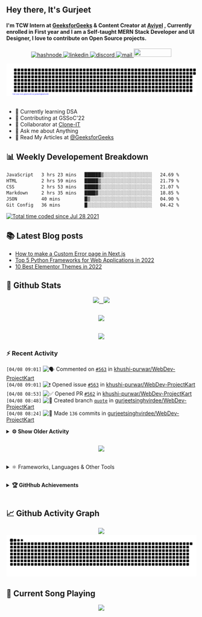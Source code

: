 ## Hey there, It's Gurjeet
#### I'm TCW Intern at [GeeksforGeeks](https://www.geeksforgeeks.org/) & Content Creator at [Aviyel](https://aviyel.com/discussions) , Currently enrolled in First year and I am a Self-taught MERN Stack Developer and UI Designer, I love to contribute on Open Source projects. 

<p align="center">
    <a href="https://gurjeet.hashnode.dev/" target="_blank">
    <img src="https://img.shields.io/badge/@gurjeetsingh-5C87FE?style=for-the-badge&logo=hashnode&logoColor=white" width="130" height="22" alt="hashnode">
    <a href="https://www.linkedin.com/in/gurjeet-singh-virdee-25a476199/" target="_blank">
    <img src="https://img.shields.io/badge/Gurjeet%20Singh%20Virdee-1976D2?style=for-the-badge&logo=linkedin&logoColor=white" width="150" height="22" alt="linkedin">
    <a href="https://discordapp.com/users/916597112882495510" target="_blank">
    <img src="https://img.shields.io/badge/@Guri-5865F2?style=for-the-badge&logo=discord&logoColor=white" width="80" height="22" alt="discord">
    <a href="https://leetcode.com/gurjeetsinghvirdee/" target="_blank">
    <img src="https://img.shields.io/badge/@gurjeetsinghvirdee-FFA116?style=for-the-badge&logo=leetcode&logoColor=white" width="150" height="22" alt="mail">
    <a href = "mailto: gurjeetsinghvirdee@gmail.com" target="_blank"><img src="https://img.shields.io/badge/Say, Hello-D74E43?style=for-the-badge&logo=gmail&logoColor=white" width="100" height="22"></a>
 </p>
 
<p align="center">
    <img src="https://github.com/gurjeetsinghvirdee/gurjeetsinghvirdee/blob/main/gitartwork.svg" />
</p>    
   
 
##         
        
<ul align="left">
  <li> 🏫 Currently learning DSA </li>
  <li> 💜 Contributing at GSSoC'22 </li>
  <li> 🤝 Collaborator at <a href="https://github.com/Rayman-Sodhi/Clone-IT"> Clone-IT </a></li>
  <li> 💬 Ask me about Anything </li>
  <li> 📕 Read My Articles at 
   <a href="https://auth.geeksforgeeks.org/user/gurjeetsinghvirdee/articles" target="_blank">@GeeksforGeeks</a>
 </li>
</ul>  
        
##        
  
## 📊 Weekly Developement Breakdown
  
<!--START_SECTION:waka-->

```text
JavaScript   3 hrs 23 mins   ██████▒░░░░░░░░░░░░░░░░░░   24.69 %
HTML         2 hrs 59 mins   █████▒░░░░░░░░░░░░░░░░░░░   21.79 %
CSS          2 hrs 53 mins   █████▒░░░░░░░░░░░░░░░░░░░   21.07 %
Markdown     2 hrs 35 mins   ████▓░░░░░░░░░░░░░░░░░░░░   18.85 %
JSON         40 mins         █▒░░░░░░░░░░░░░░░░░░░░░░░   04.90 %
Git Config   36 mins         █░░░░░░░░░░░░░░░░░░░░░░░░   04.42 %
```

<!--END_SECTION:waka--> 

<a href="https://wakatime.com/@ff7098eb-56b3-4619-bbbb-86aad0fce365"><img src="https://wakatime.com/badge/user/ff7098eb-56b3-4619-bbbb-86aad0fce365.svg?style=for-the-badge" alt="Total time coded since Jul 28 2021" /></a>
  
    
## 📚 Latest Blog posts
<!-- BLOG-POST-LIST:START -->
- [How to make a Custom Error page in Next.js](https://gurjeet.hashnode.dev/how-to-make-a-custom-error-page-in-nextjs)
- [Top 5 Python Frameworks for Web Applications in 2022](https://gurjeet.hashnode.dev/top-5-python-frameworks-for-web-applications-in-2022)
- [10 Best Elementor Themes in 2022](https://gurjeet.hashnode.dev/10-best-elementor-themes-in-2022)
<!-- BLOG-POST-LIST:END -->  
  
##
        
## 💫 Github Stats
        
<div align="center">
 <a href="https://github-readme-streak-stats.herokuapp.com/?user=gurjeetsinghvirdee&theme=synthwave" target="_blank">
   <img width="45%" src="https://github-readme-streak-stats.herokuapp.com/?user=gurjeetsinghvirdee&theme=synthwave" /> &nbsp;
 </a>
    
 <a href="https://github-readme-stats.vercel.app/api?username=gurjeetsinghvirdee&show_icons=true&theme=synthwave&include_all_commits=true" target="_blank">
  <img width="45%" src="https://github-readme-stats.vercel.app/api?username=gurjeetsinghvirdee&show_icons=true&theme=synthwave&include_all_commits=true" />
 </a>
</div>      
  
##
        
<div align="center">
   <a href="https://github-readme-stats.vercel.app/api/top-langs/?username=gurjeetsinghvirdee&layout=compact&hide=html&theme=synthwave" target="_blank">
       <img width="43%" src="https://github-readme-stats.vercel.app/api/top-langs/?username=gurjeetsinghvirdee&layout=compact&&theme=synthwave" />  
   </a> 
</div>   

##        
  
<p align="center">
  <img src="https://github-profile-summary-cards.vercel.app/api/cards/profile-details?username=gurjeetsinghvirdee&theme=dracula&hide_border=true" />
</p>
        
### ⚡ Recent Activity     
        
<!--START_SECTION:activity-->  
`[04/08 09:01]` <img alt="🗣" src="https://github.com/cheesits456/github-activity-readme/raw/master/icons/comment.png" align="top" height="18"> Commented on [`#563`](https://github.com//khushi-purwar/WebDev-ProjectKart/issues/563 'Add Starbucks Clone') in [khushi-purwar/WebDev-ProjectKart](https://github.com/khushi-purwar/WebDev-ProjectKart)  
`[04/08 09:01]` <img alt="❗️" src="https://github.com/cheesits456/github-activity-readme/raw/master/icons/issue.png" align="top" height="18"> Opened issue [`#563`](https://github.com//khushi-purwar/WebDev-ProjectKart/issues/563 'Add Starbucks Clone') in [khushi-purwar/WebDev-ProjectKart](https://github.com/khushi-purwar/WebDev-ProjectKart)  
`[04/08 08:53]` <img alt="✅" src="https://github.com/cheesits456/github-activity-readme/raw/master/icons/pr-open.png" align="top" height="18"> Opened PR [`#562`](https://github.com//khushi-purwar/WebDev-ProjectKart/pull/562 'Added Quote Generator') in [khushi-purwar/WebDev-ProjectKart](https://github.com/khushi-purwar/WebDev-ProjectKart)  
`[04/08 08:48]` <img alt="📂" src="https://github.com/cheesits456/github-activity-readme/raw/master/icons/create-branch.png" align="top" height="18"> Created branch [`quote`](https://github.com/gurjeetsinghvirdee/WebDev-ProjectKart/tree/quote) in [gurjeetsinghvirdee/WebDev-ProjectKart](https://github.com/gurjeetsinghvirdee/WebDev-ProjectKart)  
`[04/08 08:24]` <img alt="📝" src="https://github.com/cheesits456/github-activity-readme/raw/master/icons/commit.png" align="top" height="18"> Made `136` commits in [gurjeetsinghvirdee/WebDev-ProjectKart](https://github.com/gurjeetsinghvirdee/WebDev-ProjectKart)  

<details><summary><b> ⚙️ Show Older Activity</b></summary>

`[04/08 08:11]` <img alt="🗣" src="https://github.com/cheesits456/github-activity-readme/raw/master/icons/comment.png" align="top" height="18"> Commented on [`#516`](https://github.com//Ayush7614/Bundli-Frontend/issues/516 'Update index.html') in [Ayush7614/Bundli-Frontend](https://github.com/Ayush7614/Bundli-Frontend)  
`[04/08 04:18]` <img alt="❗️" src="https://github.com/cheesits456/github-activity-readme/raw/master/icons/issue.png" align="top" height="18"> Closed issue [`#281`](https://github.com//Rayman-Sodhi/Clone-IT/issues/281 'Amazon Prime Clone') in [Rayman-Sodhi/Clone-IT](https://github.com/Rayman-Sodhi/Clone-IT)  
`[04/08 04:18]` <img alt="❗️" src="https://github.com/cheesits456/github-activity-readme/raw/master/icons/issue.png" align="top" height="18"> Closed issue [`#249`](https://github.com//abhijeet007rocks8/Dev-Scripts/issues/249 'Add Amazon Clone') in [abhijeet007rocks8/Dev-Scripts](https://github.com/abhijeet007rocks8/Dev-Scripts)  
`[04/07 21:31]` <img alt="📝" src="https://github.com/cheesits456/github-activity-readme/raw/master/icons/commit.png" align="top" height="18"> Made `3` commits in [gurjeetsinghvirdee/Amazing-Css-Effects](https://github.com/gurjeetsinghvirdee/Amazing-Css-Effects)  
`[04/07 21:26]` <img alt="📝" src="https://github.com/cheesits456/github-activity-readme/raw/master/icons/commit.png" align="top" height="18"> Made `21` commits in [gurjeetsinghvirdee/Dev-Scripts](https://github.com/gurjeetsinghvirdee/Dev-Scripts)  
`[04/07 21:24]` <img alt="🎉" src="https://github.com/cheesits456/github-activity-readme/raw/master/icons/merge.png" align="top" height="18"> Merged PR [`#1`](https://github.com//gurjeetsinghvirdee/Dev-Scripts/pull/1 ',ew') in [gurjeetsinghvirdee/Dev-Scripts](https://github.com/gurjeetsinghvirdee/Dev-Scripts)  
`[04/07 21:23]` <img alt="📝" src="https://github.com/cheesits456/github-activity-readme/raw/master/icons/commit.png" align="top" height="18"> Made `22` commits in [gurjeetsinghvirdee/Dev-Scripts](https://github.com/gurjeetsinghvirdee/Dev-Scripts)  
`[04/07 21:21]` <img alt="✅" src="https://github.com/cheesits456/github-activity-readme/raw/master/icons/pr-open.png" align="top" height="18"> Opened PR [`#1`](https://github.com//gurjeetsinghvirdee/Dev-Scripts/pull/1 ',ew') in [gurjeetsinghvirdee/Dev-Scripts](https://github.com/gurjeetsinghvirdee/Dev-Scripts)  
`[04/07 21:19]` <img alt="✅" src="https://github.com/cheesits456/github-activity-readme/raw/master/icons/pr-open.png" align="top" height="18"> Opened PR [`#335`](https://github.com//abhijeet007rocks8/Dev-Scripts/pull/335 'Wikipedia UI Clone') in [abhijeet007rocks8/Dev-Scripts](https://github.com/abhijeet007rocks8/Dev-Scripts)  
`[04/07 21:16]` <img alt="📂" src="https://github.com/cheesits456/github-activity-readme/raw/master/icons/create-branch.png" align="top" height="18"> Created branch [`amazon`](https://github.com/gurjeetsinghvirdee/Dev-Scripts/tree/amazon) in [gurjeetsinghvirdee/Dev-Scripts](https://github.com/gurjeetsinghvirdee/Dev-Scripts)  
`[04/07 20:32]` <img alt="📝" src="https://github.com/cheesits456/github-activity-readme/raw/master/icons/commit.png" align="top" height="18"> Made `8` commits in [gurjeetsinghvirdee/Dev-Scripts](https://github.com/gurjeetsinghvirdee/Dev-Scripts)  
`[04/07 18:29]` <img alt="📝" src="https://github.com/cheesits456/github-activity-readme/raw/master/icons/commit.png" align="top" height="18"> Made `1` commit in [gurjeetsinghvirdee/gurjeetsinghvirdee](https://github.com/gurjeetsinghvirdee/gurjeetsinghvirdee)  
`[04/07 18:25]` <img alt="🗣" src="https://github.com/cheesits456/github-activity-readme/raw/master/icons/comment.png" align="top" height="18"> Commented on [`#295`](https://github.com//Rayman-Sodhi/Clone-IT/issues/295 'Create Wordle-Clone') in [Rayman-Sodhi/Clone-IT](https://github.com/Rayman-Sodhi/Clone-IT)  
`[04/07 17:25]` <img alt="🗣" src="https://github.com/cheesits456/github-activity-readme/raw/master/icons/comment.png" align="top" height="18"> Commented on [`#222`](https://github.com//Rayman-Sodhi/Clone-IT/issues/222 'Add Instagram Clone') in [Rayman-Sodhi/Clone-IT](https://github.com/Rayman-Sodhi/Clone-IT)  
`[04/07 17:22]` <img alt="🗣" src="https://github.com/cheesits456/github-activity-readme/raw/master/icons/comment.png" align="top" height="18"> Commented on [`#234`](https://github.com//arpit456jain/CodingEasy/issues/234 'A separate page for listing our templates and downloading them') in [arpit456jain/CodingEasy](https://github.com/arpit456jain/CodingEasy)  
`[04/07 16:19]` <img alt="📝" src="https://github.com/cheesits456/github-activity-readme/raw/master/icons/commit.png" align="top" height="18"> Made `12` commits in [gurjeetsinghvirdee/CodingEasy](https://github.com/gurjeetsinghvirdee/CodingEasy)  
`[04/07 16:18]` <img alt="🗣" src="https://github.com/cheesits456/github-activity-readme/raw/master/icons/comment.png" align="top" height="18"> Commented on [`#239`](https://github.com//Rayman-Sodhi/Clone-IT/issues/239 'Title: Add Wordle-Clone') in [Rayman-Sodhi/Clone-IT](https://github.com/Rayman-Sodhi/Clone-IT)  
`[04/07 15:20]` <img alt="🗣" src="https://github.com/cheesits456/github-activity-readme/raw/master/icons/comment.png" align="top" height="18"> Commented on [`#234`](https://github.com//arpit456jain/CodingEasy/issues/234 'A separate page for listing our templates and downloading them') in [arpit456jain/CodingEasy](https://github.com/arpit456jain/CodingEasy)  
`[04/07 09:41]` <img alt="📝" src="https://github.com/cheesits456/github-activity-readme/raw/master/icons/commit.png" align="top" height="18"> Made `4` commits in [Rayman-Sodhi/Clone-IT](https://github.com/Rayman-Sodhi/Clone-IT)  
`[04/07 09:41]` <img alt="❗️" src="https://github.com/cheesits456/github-activity-readme/raw/master/icons/issue.png" align="top" height="18"> Closed issue [`#291`](https://github.com//Rayman-Sodhi/Clone-IT/issues/291 'Title: Login page connectivity FACEBOOK CLONE') in [Rayman-Sodhi/Clone-IT](https://github.com/Rayman-Sodhi/Clone-IT)  
`[04/07 09:41]` <img alt="🎉" src="https://github.com/cheesits456/github-activity-readme/raw/master/icons/merge.png" align="top" height="18"> Merged PR [`#292`](https://github.com//Rayman-Sodhi/Clone-IT/pull/292 'Connectivity done with the LOGIN page for the FACEBOOK Clone') in [Rayman-Sodhi/Clone-IT](https://github.com/Rayman-Sodhi/Clone-IT)  
`[04/07 09:41]` <img alt="🔍" src="https://github.com/cheesits456/github-activity-readme/raw/master/icons/review.png" align="top" height="18"> Reviewed [`#292`](https://github.com//Rayman-Sodhi/Clone-IT/pull/292 'Connectivity done with the LOGIN page for the FACEBOOK Clone') in [Rayman-Sodhi/Clone-IT](https://github.com/Rayman-Sodhi/Clone-IT)  
`[04/07 09:40]` <img alt="📝" src="https://github.com/cheesits456/github-activity-readme/raw/master/icons/commit.png" align="top" height="18"> Made `3` commits in [Rayman-Sodhi/Clone-IT](https://github.com/Rayman-Sodhi/Clone-IT)  
`[04/07 09:40]` <img alt="🎉" src="https://github.com/cheesits456/github-activity-readme/raw/master/icons/merge.png" align="top" height="18"> Merged PR [`#293`](https://github.com//Rayman-Sodhi/Clone-IT/pull/293 'Style') in [Rayman-Sodhi/Clone-IT](https://github.com/Rayman-Sodhi/Clone-IT)  
`[04/07 09:01]` <img alt="📝" src="https://github.com/cheesits456/github-activity-readme/raw/master/icons/commit.png" align="top" height="18"> Made `22` commits in [Rayman-Sodhi/Clone-IT](https://github.com/Rayman-Sodhi/Clone-IT)  
`[04/07 09:01]` <img alt="❗️" src="https://github.com/cheesits456/github-activity-readme/raw/master/icons/issue.png" align="top" height="18"> Closed issue [`#188`](https://github.com//Rayman-Sodhi/Clone-IT/issues/188 'Title: Add a CodePen Clone ') in [Rayman-Sodhi/Clone-IT](https://github.com/Rayman-Sodhi/Clone-IT)  
`[04/07 09:01]` <img alt="🎉" src="https://github.com/cheesits456/github-activity-readme/raw/master/icons/merge.png" align="top" height="18"> Merged PR [`#272`](https://github.com//Rayman-Sodhi/Clone-IT/pull/272 'Add a Codepen Clone') in [Rayman-Sodhi/Clone-IT](https://github.com/Rayman-Sodhi/Clone-IT)  
`[04/07 09:01]` <img alt="🔍" src="https://github.com/cheesits456/github-activity-readme/raw/master/icons/review.png" align="top" height="18"> Reviewed [`#272`](https://github.com//Rayman-Sodhi/Clone-IT/pull/272 'Add a Codepen Clone') in [Rayman-Sodhi/Clone-IT](https://github.com/Rayman-Sodhi/Clone-IT)  
`[04/07 09:00]` <img alt="🗣" src="https://github.com/cheesits456/github-activity-readme/raw/master/icons/comment.png" align="top" height="18"> Commented on [`#272`](https://github.com//Rayman-Sodhi/Clone-IT/issues/272 'Add a Codepen Clone') in [Rayman-Sodhi/Clone-IT](https://github.com/Rayman-Sodhi/Clone-IT)  
`[04/07 08:07]` <img alt="❗️" src="https://github.com/cheesits456/github-activity-readme/raw/master/icons/issue.png" align="top" height="18"> Closed issue [`#517`](https://github.com//khushi-purwar/WebDev-ProjectKart/issues/517 'Add Unsplash Clone') in [khushi-purwar/WebDev-ProjectKart](https://github.com/khushi-purwar/WebDev-ProjectKart)  
`[04/07 07:13]` <img alt="🗣" src="https://github.com/cheesits456/github-activity-readme/raw/master/icons/comment.png" align="top" height="18"> Commented on [`#291`](https://github.com//Rayman-Sodhi/Clone-IT/issues/291 'Title: Login page connectivity FACEBOOK CLONE') in [Rayman-Sodhi/Clone-IT](https://github.com/Rayman-Sodhi/Clone-IT)  
`[04/07 07:12]` <img alt="📝" src="https://github.com/cheesits456/github-activity-readme/raw/master/icons/commit.png" align="top" height="18"> Made `3` commits in [Rayman-Sodhi/Clone-IT](https://github.com/Rayman-Sodhi/Clone-IT)  
`[04/07 07:12]` <img alt="❗️" src="https://github.com/cheesits456/github-activity-readme/raw/master/icons/issue.png" align="top" height="18"> Closed issue [`#285`](https://github.com//Rayman-Sodhi/Clone-IT/issues/285 'Title: FaceBook Clone LogIn Page') in [Rayman-Sodhi/Clone-IT](https://github.com/Rayman-Sodhi/Clone-IT)  
`[04/07 07:12]` <img alt="🎉" src="https://github.com/cheesits456/github-activity-readme/raw/master/icons/merge.png" align="top" height="18"> Merged PR [`#290`](https://github.com//Rayman-Sodhi/Clone-IT/pull/290 'Login page FACEBOOK CLONE') in [Rayman-Sodhi/Clone-IT](https://github.com/Rayman-Sodhi/Clone-IT)  
`[04/07 07:12]` <img alt="🔍" src="https://github.com/cheesits456/github-activity-readme/raw/master/icons/review.png" align="top" height="18"> Reviewed [`#290`](https://github.com//Rayman-Sodhi/Clone-IT/pull/290 'Login page FACEBOOK CLONE') in [Rayman-Sodhi/Clone-IT](https://github.com/Rayman-Sodhi/Clone-IT)  
`[04/07 07:12]` <img alt="🗣" src="https://github.com/cheesits456/github-activity-readme/raw/master/icons/comment.png" align="top" height="18"> Commented on [`#290`](https://github.com//Rayman-Sodhi/Clone-IT/issues/290 'Login page FACEBOOK CLONE') in [Rayman-Sodhi/Clone-IT](https://github.com/Rayman-Sodhi/Clone-IT)  
`[04/07 03:46]` <img alt="🗣" src="https://github.com/cheesits456/github-activity-readme/raw/master/icons/comment.png" align="top" height="18"> Commented on [`#153`](https://github.com//The-Shivam-garg/BigB-E-learn-Websit-e/issues/153 'Feature  : Add a Interactive bot ') in [The-Shivam-garg/BigB-E-learn-Websit-e](https://github.com/The-Shivam-garg/BigB-E-learn-Websit-e)  
`[04/06 21:11]` <img alt="🗣" src="https://github.com/cheesits456/github-activity-readme/raw/master/icons/comment.png" align="top" height="18"> Commented on [`#517`](https://github.com//khushi-purwar/WebDev-ProjectKart/issues/517 'Add Unsplash Clone') in [khushi-purwar/WebDev-ProjectKart](https://github.com/khushi-purwar/WebDev-ProjectKart)  
`[04/06 21:10]` <img alt="❗️" src="https://github.com/cheesits456/github-activity-readme/raw/master/icons/issue.png" align="top" height="18"> Opened issue [`#517`](https://github.com//khushi-purwar/WebDev-ProjectKart/issues/517 'Add Unsplash Clone') in [khushi-purwar/WebDev-ProjectKart](https://github.com/khushi-purwar/WebDev-ProjectKart)  
`[04/06 20:46]` <img alt="🗣" src="https://github.com/cheesits456/github-activity-readme/raw/master/icons/comment.png" align="top" height="18"> Commented on [`#516`](https://github.com//khushi-purwar/WebDev-ProjectKart/issues/516 'Add Quote generator') in [khushi-purwar/WebDev-ProjectKart](https://github.com/khushi-purwar/WebDev-ProjectKart)  
`[04/06 20:45]` <img alt="❗️" src="https://github.com/cheesits456/github-activity-readme/raw/master/icons/issue.png" align="top" height="18"> Opened issue [`#516`](https://github.com//khushi-purwar/WebDev-ProjectKart/issues/516 'Add Quote generator') in [khushi-purwar/WebDev-ProjectKart](https://github.com/khushi-purwar/WebDev-ProjectKart)  
`[04/06 20:24]` <img alt="❗️" src="https://github.com/cheesits456/github-activity-readme/raw/master/icons/issue.png" align="top" height="18"> Opened issue [`#279`](https://github.com//The-Shivam-garg/BigB-E-learn-Websit-e/issues/279 '[FEATURE] Live Chatbot') in [The-Shivam-garg/BigB-E-learn-Websit-e](https://github.com/The-Shivam-garg/BigB-E-learn-Websit-e)  
`[04/06 20:21]` <img alt="🗣" src="https://github.com/cheesits456/github-activity-readme/raw/master/icons/comment.png" align="top" height="18"> Commented on [`#269`](https://github.com//The-Shivam-garg/BigB-E-learn-Websit-e/issues/269 '[FEATURE] Add more relevant courses in the Course page ') in [The-Shivam-garg/BigB-E-learn-Websit-e](https://github.com/The-Shivam-garg/BigB-E-learn-Websit-e)  
`[04/06 20:05]` <img alt="❗️" src="https://github.com/cheesits456/github-activity-readme/raw/master/icons/issue.png" align="top" height="18"> Closed issue [`#425`](https://github.com//ZeroOctave/ZeroOctave-Javascript-Projects/issues/425 'Add Google Clone') in [ZeroOctave/ZeroOctave-Javascript-Projects](https://github.com/ZeroOctave/ZeroOctave-Javascript-Projects)  
`[04/06 20:04]` <img alt="❗️" src="https://github.com/cheesits456/github-activity-readme/raw/master/icons/issue.png" align="top" height="18"> Closed issue [`#431`](https://github.com//ZeroOctave/ZeroOctave-Javascript-Projects/issues/431 'Add 2048 game') in [ZeroOctave/ZeroOctave-Javascript-Projects](https://github.com/ZeroOctave/ZeroOctave-Javascript-Projects)  
`[04/06 20:04]` <img alt="❌" src="https://github.com/cheesits456/github-activity-readme/raw/master/icons/pr-close.png" align="top" height="18"> Closed PR [`#448`](https://github.com//ZeroOctave/ZeroOctave-Javascript-Projects/pull/448 '2048 game added') in [ZeroOctave/ZeroOctave-Javascript-Projects](https://github.com/ZeroOctave/ZeroOctave-Javascript-Projects)  
`[04/06 19:55]` <img alt="🗣" src="https://github.com/cheesits456/github-activity-readme/raw/master/icons/comment.png" align="top" height="18"> Commented on [`#239`](https://github.com//Rayman-Sodhi/Clone-IT/issues/239 'Title: Add Wordle-Clone') in [Rayman-Sodhi/Clone-IT](https://github.com/Rayman-Sodhi/Clone-IT)  
`[04/06 19:54]` <img alt="🗣" src="https://github.com/cheesits456/github-activity-readme/raw/master/icons/comment.png" align="top" height="18"> Commented on [`#239`](https://github.com//Rayman-Sodhi/Clone-IT/issues/239 'Title: Add Wordle-Clone') in [Rayman-Sodhi/Clone-IT](https://github.com/Rayman-Sodhi/Clone-IT)  
`[04/06 19:49]` <img alt="📝" src="https://github.com/cheesits456/github-activity-readme/raw/master/icons/commit.png" align="top" height="18"> Made `4` commits in [Rayman-Sodhi/Clone-IT](https://github.com/Rayman-Sodhi/Clone-IT)  
`[04/06 19:49]` <img alt="🎉" src="https://github.com/cheesits456/github-activity-readme/raw/master/icons/merge.png" align="top" height="18"> Merged PR [`#286`](https://github.com//Rayman-Sodhi/Clone-IT/pull/286 'Uber Eats Clone ') in [Rayman-Sodhi/Clone-IT](https://github.com/Rayman-Sodhi/Clone-IT)  
`[04/06 19:49]` <img alt="🔍" src="https://github.com/cheesits456/github-activity-readme/raw/master/icons/review.png" align="top" height="18"> Reviewed [`#286`](https://github.com//Rayman-Sodhi/Clone-IT/pull/286 'Uber Eats Clone ') in [Rayman-Sodhi/Clone-IT](https://github.com/Rayman-Sodhi/Clone-IT)  
`[04/06 19:46]` <img alt="🗣" src="https://github.com/cheesits456/github-activity-readme/raw/master/icons/comment.png" align="top" height="18"> Commented on [`#290`](https://github.com//Rayman-Sodhi/Clone-IT/issues/290 'Login page FACEBOOK CLONE') in [Rayman-Sodhi/Clone-IT](https://github.com/Rayman-Sodhi/Clone-IT)  
`[04/06 19:46]` <img alt="📝" src="https://github.com/cheesits456/github-activity-readme/raw/master/icons/commit.png" align="top" height="18"> Made `6` commits in [gurjeetsinghvirdee/Clone-IT](https://github.com/gurjeetsinghvirdee/Clone-IT)  
`[04/06 17:09]` <img alt="✅" src="https://github.com/cheesits456/github-activity-readme/raw/master/icons/pr-open.png" align="top" height="18"> Opened PR [`#244`](https://github.com//DSC-JSS-NOIDA/QuickLearn/pull/244 'Gssoc logo added') in [DSC-JSS-NOIDA/QuickLearn](https://github.com/DSC-JSS-NOIDA/QuickLearn)  
`[04/06 16:58]` <img alt="📝" src="https://github.com/cheesits456/github-activity-readme/raw/master/icons/commit.png" align="top" height="18"> Made `1` commit in [gurjeetsinghvirdee/QuickLearn](https://github.com/gurjeetsinghvirdee/QuickLearn)  
`[04/06 11:34]` <img alt="🗣" src="https://github.com/cheesits456/github-activity-readme/raw/master/icons/comment.png" align="top" height="18"> Commented on [`#309`](https://github.com//abhijeet007rocks8/Dev-Scripts/issues/309 'Wikipedia clone') in [abhijeet007rocks8/Dev-Scripts](https://github.com/abhijeet007rocks8/Dev-Scripts)  
`[04/06 11:34]` <img alt="❗️" src="https://github.com/cheesits456/github-activity-readme/raw/master/icons/issue.png" align="top" height="18"> Opened issue [`#309`](https://github.com//abhijeet007rocks8/Dev-Scripts/issues/309 'Wikipedia clone') in [abhijeet007rocks8/Dev-Scripts](https://github.com/abhijeet007rocks8/Dev-Scripts)  
`[04/06 11:33]` <img alt="❗️" src="https://github.com/cheesits456/github-activity-readme/raw/master/icons/issue.png" align="top" height="18"> Closed issue [`#308`](https://github.com//abhijeet007rocks8/Dev-Scripts/issues/308 'Wikipedia Clone') in [abhijeet007rocks8/Dev-Scripts](https://github.com/abhijeet007rocks8/Dev-Scripts)  
`[04/06 11:30]` <img alt="🗣" src="https://github.com/cheesits456/github-activity-readme/raw/master/icons/comment.png" align="top" height="18"> Commented on [`#308`](https://github.com//abhijeet007rocks8/Dev-Scripts/issues/308 'Wikipedia Clone') in [abhijeet007rocks8/Dev-Scripts](https://github.com/abhijeet007rocks8/Dev-Scripts)  
`[04/06 09:30]` <img alt="🗣" src="https://github.com/cheesits456/github-activity-readme/raw/master/icons/comment.png" align="top" height="18"> Commented on [`#308`](https://github.com//abhijeet007rocks8/Dev-Scripts/issues/308 'Wikipedia Clone') in [abhijeet007rocks8/Dev-Scripts](https://github.com/abhijeet007rocks8/Dev-Scripts)  
`[04/06 09:30]` <img alt="❗️" src="https://github.com/cheesits456/github-activity-readme/raw/master/icons/issue.png" align="top" height="18"> Opened issue [`#308`](https://github.com//abhijeet007rocks8/Dev-Scripts/issues/308 'Wikipedia Clone') in [abhijeet007rocks8/Dev-Scripts](https://github.com/abhijeet007rocks8/Dev-Scripts)  
`[04/06 09:20]` <img alt="❗️" src="https://github.com/cheesits456/github-activity-readme/raw/master/icons/issue.png" align="top" height="18"> Closed issue [`#254`](https://github.com//abhijeet007rocks8/Dev-Scripts/issues/254 '3d Layered Effect') in [abhijeet007rocks8/Dev-Scripts](https://github.com/abhijeet007rocks8/Dev-Scripts)  
`[04/06 09:20]` <img alt="📝" src="https://github.com/cheesits456/github-activity-readme/raw/master/icons/commit.png" align="top" height="18"> Made `9` commits in [gurjeetsinghvirdee/BigB-E-learn-Websit-e](https://github.com/gurjeetsinghvirdee/BigB-E-learn-Websit-e)  
`[04/06 08:50]` <img alt="✅" src="https://github.com/cheesits456/github-activity-readme/raw/master/icons/pr-open.png" align="top" height="18"> Opened PR [`#168`](https://github.com//Hackathon7/Pacify-final/pull/168 'Live Chatbot added') in [Hackathon7/Pacify-final](https://github.com/Hackathon7/Pacify-final)  
`[04/06 08:16]` <img alt="📝" src="https://github.com/cheesits456/github-activity-readme/raw/master/icons/commit.png" align="top" height="18"> Made `46` commits in [gurjeetsinghvirdee/Pacify-final](https://github.com/gurjeetsinghvirdee/Pacify-final)  
`[04/06 06:07]` <img alt="📝" src="https://github.com/cheesits456/github-activity-readme/raw/master/icons/commit.png" align="top" height="18"> Made `4` commits in [Rayman-Sodhi/Clone-IT](https://github.com/Rayman-Sodhi/Clone-IT)  
`[04/06 06:07]` <img alt="🎉" src="https://github.com/cheesits456/github-activity-readme/raw/master/icons/merge.png" align="top" height="18"> Merged PR [`#273`](https://github.com//Rayman-Sodhi/Clone-IT/pull/273 'Add a Twitter-Homepage Clone') in [Rayman-Sodhi/Clone-IT](https://github.com/Rayman-Sodhi/Clone-IT)  
`[04/06 06:07]` <img alt="❗️" src="https://github.com/cheesits456/github-activity-readme/raw/master/icons/issue.png" align="top" height="18"> Closed issue [`#271`](https://github.com//Rayman-Sodhi/Clone-IT/issues/271 'Twitter Clone') in [Rayman-Sodhi/Clone-IT](https://github.com/Rayman-Sodhi/Clone-IT)  
`[04/06 06:06]` <img alt="🔍" src="https://github.com/cheesits456/github-activity-readme/raw/master/icons/review.png" align="top" height="18"> Reviewed [`#273`](https://github.com//Rayman-Sodhi/Clone-IT/pull/273 'Add a Twitter-Homepage Clone') in [Rayman-Sodhi/Clone-IT](https://github.com/Rayman-Sodhi/Clone-IT)  
`[04/06 05:31]` <img alt="🗣" src="https://github.com/cheesits456/github-activity-readme/raw/master/icons/comment.png" align="top" height="18"> Commented on [`#273`](https://github.com//Rayman-Sodhi/Clone-IT/issues/273 'Add a Twitter-Homepage Clone') in [Rayman-Sodhi/Clone-IT](https://github.com/Rayman-Sodhi/Clone-IT)  
`[04/06 04:54]` <img alt="📝" src="https://github.com/cheesits456/github-activity-readme/raw/master/icons/commit.png" align="top" height="18"> Made `39` commits in [gurjeetsinghvirdee/Pacify-final](https://github.com/gurjeetsinghvirdee/Pacify-final)  
`[04/05 22:13]` <img alt="❗️" src="https://github.com/cheesits456/github-activity-readme/raw/master/icons/issue.png" align="top" height="18"> Closed issue [`#279`](https://github.com//surajm-333/Ace-The-FrontEnd/issues/279 'Add Amazon Clone') in [surajm-333/Ace-The-FrontEnd](https://github.com/surajm-333/Ace-The-FrontEnd)  
`[04/05 21:53]` <img alt="📝" src="https://github.com/cheesits456/github-activity-readme/raw/master/icons/commit.png" align="top" height="18"> Made `28` commits in [gurjeetsinghvirdee/Amazing-Css-Effects](https://github.com/gurjeetsinghvirdee/Amazing-Css-Effects)  
`[04/05 21:50]` <img alt="📝" src="https://github.com/cheesits456/github-activity-readme/raw/master/icons/commit.png" align="top" height="18"> Made `2` commits in [Rayman-Sodhi/Clone-IT](https://github.com/Rayman-Sodhi/Clone-IT)  
`[04/05 21:50]` <img alt="🎉" src="https://github.com/cheesits456/github-activity-readme/raw/master/icons/merge.png" align="top" height="18"> Merged PR [`#282`](https://github.com//Rayman-Sodhi/Clone-IT/pull/282 'Fix typos and grammar mistakes in README.md') in [Rayman-Sodhi/Clone-IT](https://github.com/Rayman-Sodhi/Clone-IT)  
`[04/05 21:50]` <img alt="🔍" src="https://github.com/cheesits456/github-activity-readme/raw/master/icons/review.png" align="top" height="18"> Reviewed [`#282`](https://github.com//Rayman-Sodhi/Clone-IT/pull/282 'Fix typos and grammar mistakes in README.md') in [Rayman-Sodhi/Clone-IT](https://github.com/Rayman-Sodhi/Clone-IT)  
`[04/05 21:44]` <img alt="❗️" src="https://github.com/cheesits456/github-activity-readme/raw/master/icons/issue.png" align="top" height="18"> Closed issue [`#615`](https://github.com//Ayush7614/Bundli-Frontend/issues/615 'Add Wikipedia Clone') in [Ayush7614/Bundli-Frontend](https://github.com/Ayush7614/Bundli-Frontend)  
`[04/05 21:38]` <img alt="❗️" src="https://github.com/cheesits456/github-activity-readme/raw/master/icons/issue.png" align="top" height="18"> Opened issue [`#615`](https://github.com//Ayush7614/Bundli-Frontend/issues/615 'Add Wikipedia Clone') in [Ayush7614/Bundli-Frontend](https://github.com/Ayush7614/Bundli-Frontend)  
`[04/05 21:17]` <img alt="🗣" src="https://github.com/cheesits456/github-activity-readme/raw/master/icons/comment.png" align="top" height="18"> Commented on [`#281`](https://github.com//Rayman-Sodhi/Clone-IT/issues/281 'Amazon Prime Clone') in [Rayman-Sodhi/Clone-IT](https://github.com/Rayman-Sodhi/Clone-IT)  
`[04/05 21:17]` <img alt="❗️" src="https://github.com/cheesits456/github-activity-readme/raw/master/icons/issue.png" align="top" height="18"> Opened issue [`#281`](https://github.com//Rayman-Sodhi/Clone-IT/issues/281 'Amazon Prime Clone') in [Rayman-Sodhi/Clone-IT](https://github.com/Rayman-Sodhi/Clone-IT)  
`[04/05 21:16]` <img alt="❗️" src="https://github.com/cheesits456/github-activity-readme/raw/master/icons/issue.png" align="top" height="18"> Closed issue [`#275`](https://github.com//Rayman-Sodhi/Clone-IT/issues/275 'Coin Toss Website Clone ') in [Rayman-Sodhi/Clone-IT](https://github.com/Rayman-Sodhi/Clone-IT)  
`[04/05 20:23]` <img alt="❗️" src="https://github.com/cheesits456/github-activity-readme/raw/master/icons/issue.png" align="top" height="18"> Closed issue [`#278`](https://github.com//Rayman-Sodhi/Clone-IT/issues/278 'Add Clone of Hulu - Stream TV') in [Rayman-Sodhi/Clone-IT](https://github.com/Rayman-Sodhi/Clone-IT)  
`[04/05 20:23]` <img alt="🗣" src="https://github.com/cheesits456/github-activity-readme/raw/master/icons/comment.png" align="top" height="18"> Commented on [`#278`](https://github.com//Rayman-Sodhi/Clone-IT/issues/278 'Add Clone of Hulu - Stream TV') in [Rayman-Sodhi/Clone-IT](https://github.com/Rayman-Sodhi/Clone-IT)  
`[04/05 20:22]` <img alt="🗣" src="https://github.com/cheesits456/github-activity-readme/raw/master/icons/comment.png" align="top" height="18"> Commented on [`#278`](https://github.com//Rayman-Sodhi/Clone-IT/issues/278 'Add Clone of Hulu - Stream TV') in [Rayman-Sodhi/Clone-IT](https://github.com/Rayman-Sodhi/Clone-IT)  
`[04/05 20:06]` <img alt="📂" src="https://github.com/cheesits456/github-activity-readme/raw/master/icons/create-branch.png" align="top" height="18"> Created branch [`Dist-effect`](https://github.com/gurjeetsinghvirdee/Amazing-Css-Effects/tree/Dist-effect) in [gurjeetsinghvirdee/Amazing-Css-Effects](https://github.com/gurjeetsinghvirdee/Amazing-Css-Effects)  
`[04/05 20:06]` <img alt="❌" src="https://github.com/cheesits456/github-activity-readme/raw/master/icons/delete.png" align="top" height="18"> Deleted `Dist-effect` from [gurjeetsinghvirdee/Amazing-Css-Effects](https://github.com/gurjeetsinghvirdee/Amazing-Css-Effects)  
`[04/05 19:58]` <img alt="📝" src="https://github.com/cheesits456/github-activity-readme/raw/master/icons/commit.png" align="top" height="18"> Made `17` commits in [gurjeetsinghvirdee/Clone-IT](https://github.com/gurjeetsinghvirdee/Clone-IT)  
`[04/05 19:56]` <img alt="✅" src="https://github.com/cheesits456/github-activity-readme/raw/master/icons/pr-open.png" align="top" height="18"> Opened PR [`#280`](https://github.com//Rayman-Sodhi/Clone-IT/pull/280 'Added Nykaa Clone') in [Rayman-Sodhi/Clone-IT](https://github.com/Rayman-Sodhi/Clone-IT)  
`[04/05 19:46]` <img alt="📂" src="https://github.com/cheesits456/github-activity-readme/raw/master/icons/create-branch.png" align="top" height="18"> Created branch [`nykaa`](https://github.com/gurjeetsinghvirdee/Clone-IT/tree/nykaa) in [gurjeetsinghvirdee/Clone-IT](https://github.com/gurjeetsinghvirdee/Clone-IT)  
`[04/05 19:44]` <img alt="📝" src="https://github.com/cheesits456/github-activity-readme/raw/master/icons/commit.png" align="top" height="18"> Made `4` commits in [gurjeetsinghvirdee/Clone-IT](https://github.com/gurjeetsinghvirdee/Clone-IT)  
`[04/05 18:43]` <img alt="📝" src="https://github.com/cheesits456/github-activity-readme/raw/master/icons/commit.png" align="top" height="18"> Made `4` commits in [Rayman-Sodhi/Clone-IT](https://github.com/Rayman-Sodhi/Clone-IT)  
`[04/05 18:43]` <img alt="🎉" src="https://github.com/cheesits456/github-activity-readme/raw/master/icons/merge.png" align="top" height="18"> Merged PR [`#279`](https://github.com//Rayman-Sodhi/Clone-IT/pull/279 'Coin Toss Clone ') in [Rayman-Sodhi/Clone-IT](https://github.com/Rayman-Sodhi/Clone-IT)  
`[04/05 18:43]` <img alt="🔍" src="https://github.com/cheesits456/github-activity-readme/raw/master/icons/review.png" align="top" height="18"> Reviewed [`#279`](https://github.com//Rayman-Sodhi/Clone-IT/pull/279 'Coin Toss Clone ') in [Rayman-Sodhi/Clone-IT](https://github.com/Rayman-Sodhi/Clone-IT)  
`[04/05 15:18]` <img alt="🗣" src="https://github.com/cheesits456/github-activity-readme/raw/master/icons/comment.png" align="top" height="18"> Commented on [`#273`](https://github.com//Rayman-Sodhi/Clone-IT/issues/273 'Add a Twitter-Homepage Clone') in [Rayman-Sodhi/Clone-IT](https://github.com/Rayman-Sodhi/Clone-IT)  
`[04/05 15:36]` <img alt="📝" src="https://github.com/cheesits456/github-activity-readme/raw/master/icons/commit.png" align="top" height="18"> Made `2` commits in [gurjeetsinghvirdee/Nykaa-Clone](https://github.com/gurjeetsinghvirdee/Nykaa-Clone)  
`[04/05 15:31]` <img alt="📂" src="https://github.com/cheesits456/github-activity-readme/raw/master/icons/create-branch.png" align="top" height="18"> Created branch [`master`](https://github.com/gurjeetsinghvirdee/Nykaa-Clone/tree/master) in [gurjeetsinghvirdee/Nykaa-Clone](https://github.com/gurjeetsinghvirdee/Nykaa-Clone)  
`[04/05 15:22]` <img alt="📝" src="https://github.com/cheesits456/github-activity-readme/raw/master/icons/commit.png" align="top" height="18"> Made `8` commits in [gurjeetsinghvirdee/Clone-IT](https://github.com/gurjeetsinghvirdee/Clone-IT)  
`[04/05 15:21]` <img alt="❗️" src="https://github.com/cheesits456/github-activity-readme/raw/master/icons/issue.png" align="top" height="18"> Closed issue [`#276`](https://github.com//Rayman-Sodhi/Clone-IT/issues/276 'News Extension Clone ') in [Rayman-Sodhi/Clone-IT](https://github.com/Rayman-Sodhi/Clone-IT)  
`[04/05 15:20]` <img alt="🎉" src="https://github.com/cheesits456/github-activity-readme/raw/master/icons/merge.png" align="top" height="18"> Merged PR [`#277`](https://github.com//Rayman-Sodhi/Clone-IT/pull/277 'Latest News Extension Clone  ') in [Rayman-Sodhi/Clone-IT](https://github.com/Rayman-Sodhi/Clone-IT)  
`[04/05 15:20]` <img alt="📝" src="https://github.com/cheesits456/github-activity-readme/raw/master/icons/commit.png" align="top" height="18"> Made `3` commits in [Rayman-Sodhi/Clone-IT](https://github.com/Rayman-Sodhi/Clone-IT)  
`[04/05 15:20]` <img alt="🔍" src="https://github.com/cheesits456/github-activity-readme/raw/master/icons/review.png" align="top" height="18"> Reviewed [`#277`](https://github.com//Rayman-Sodhi/Clone-IT/pull/277 'Latest News Extension Clone  ') in [Rayman-Sodhi/Clone-IT](https://github.com/Rayman-Sodhi/Clone-IT)  
`[04/05 11:16]` <img alt="📝" src="https://github.com/cheesits456/github-activity-readme/raw/master/icons/commit.png" align="top" height="18"> Made `2` commits in [gurjeetsinghvirdee/gurjeetsinghvirdee](https://github.com/gurjeetsinghvirdee/gurjeetsinghvirdee)  
`[04/05 11:02]` <img alt="🍴" src="https://github.com/cheesits456/github-activity-readme/raw/master/icons/fork.png" align="top" height="18"> Forked [Suvraneel/NFT-Emporium](https://github.com/Suvraneel/NFT-Emporium) to [gurjeetsinghvirdee/NFT-Emporium](https://github.com/gurjeetsinghvirdee/NFT-Emporium)  
`[04/05 11:00]` <img alt="🔍" src="https://github.com/cheesits456/github-activity-readme/raw/master/icons/review.png" align="top" height="18"> Reviewed [`#272`](https://github.com//Rayman-Sodhi/Clone-IT/pull/272 'Add a Codepen Clone') in [Rayman-Sodhi/Clone-IT](https://github.com/Rayman-Sodhi/Clone-IT)  
`[04/05 10:59]` <img alt="🗣" src="https://github.com/cheesits456/github-activity-readme/raw/master/icons/comment.png" align="top" height="18"> Commented on [`#272`](https://github.com//Rayman-Sodhi/Clone-IT/issues/272 'Add a Codepen Clone') in [Rayman-Sodhi/Clone-IT](https://github.com/Rayman-Sodhi/Clone-IT)  
`[04/05 10:56]` <img alt="📝" src="https://github.com/cheesits456/github-activity-readme/raw/master/icons/commit.png" align="top" height="18"> Made `2` commits in [gurjeetsinghvirdee/BigB-E-learn-Websit-e](https://github.com/gurjeetsinghvirdee/BigB-E-learn-Websit-e)  
`[04/05 10:46]` <img alt="✅" src="https://github.com/cheesits456/github-activity-readme/raw/master/icons/pr-open.png" align="top" height="18"> Opened PR [`#257`](https://github.com//The-Shivam-garg/BigB-E-learn-Websit-e/pull/257 'Blogs updated') in [The-Shivam-garg/BigB-E-learn-Websit-e](https://github.com/The-Shivam-garg/BigB-E-learn-Websit-e)  
`[04/05 10:43]` <img alt="📂" src="https://github.com/cheesits456/github-activity-readme/raw/master/icons/create-branch.png" align="top" height="18"> Created branch [`blog`](https://github.com/gurjeetsinghvirdee/BigB-E-learn-Websit-e/tree/blog) in [gurjeetsinghvirdee/BigB-E-learn-Websit-e](https://github.com/gurjeetsinghvirdee/BigB-E-learn-Websit-e)  
`[04/05 09:48]` <img alt="🗣" src="https://github.com/cheesits456/github-activity-readme/raw/master/icons/comment.png" align="top" height="18"> Commented on [`#301`](https://github.com//abhijeet007rocks8/Dev-Scripts/issues/301 'Added Todo app') in [abhijeet007rocks8/Dev-Scripts](https://github.com/abhijeet007rocks8/Dev-Scripts)  
`[04/05 09:47]` <img alt="📝" src="https://github.com/cheesits456/github-activity-readme/raw/master/icons/commit.png" align="top" height="18"> Made `1` commit in [gurjeetsinghvirdee/Dev-Scripts](https://github.com/gurjeetsinghvirdee/Dev-Scripts)  
`[04/05 09:24]` <img alt="🗣" src="https://github.com/cheesits456/github-activity-readme/raw/master/icons/comment.png" align="top" height="18"> Commented on [`#188`](https://github.com//Rayman-Sodhi/Clone-IT/issues/188 'Title: Add a CodePen Clone ') in [Rayman-Sodhi/Clone-IT](https://github.com/Rayman-Sodhi/Clone-IT)  
`[04/05 09:19]` <img alt="🗣" src="https://github.com/cheesits456/github-activity-readme/raw/master/icons/comment.png" align="top" height="18"> Commented on [`#188`](https://github.com//Rayman-Sodhi/Clone-IT/issues/188 'Title: Add a CodePen Clone ') in [Rayman-Sodhi/Clone-IT](https://github.com/Rayman-Sodhi/Clone-IT)  
`[04/05 08:47]` <img alt="📝" src="https://github.com/cheesits456/github-activity-readme/raw/master/icons/commit.png" align="top" height="18"> Made `5` commits in [gurjeetsinghvirdee/BigB-E-learn-Websit-e](https://github.com/gurjeetsinghvirdee/BigB-E-learn-Websit-e)  
`[04/05 08:38]` <img alt="📝" src="https://github.com/cheesits456/github-activity-readme/raw/master/icons/commit.png" align="top" height="18"> Made `13` commits in [gurjeetsinghvirdee/Dev-Scripts](https://github.com/gurjeetsinghvirdee/Dev-Scripts)  
`[04/05 08:27]` <img alt="✅" src="https://github.com/cheesits456/github-activity-readme/raw/master/icons/pr-open.png" align="top" height="18"> Opened PR [`#301`](https://github.com//abhijeet007rocks8/Dev-Scripts/pull/301 'Added Todo app') in [abhijeet007rocks8/Dev-Scripts](https://github.com/abhijeet007rocks8/Dev-Scripts)  
`[04/05 08:22]` <img alt="📝" src="https://github.com/cheesits456/github-activity-readme/raw/master/icons/commit.png" align="top" height="18"> Made `10` commits in [gurjeetsinghvirdee/Dev-Scripts](https://github.com/gurjeetsinghvirdee/Dev-Scripts)  
`[04/05 08:17]` <img alt="📝" src="https://github.com/cheesits456/github-activity-readme/raw/master/icons/commit.png" align="top" height="18"> Made `2` commits in [Rayman-Sodhi/Clone-IT](https://github.com/Rayman-Sodhi/Clone-IT)  
`[04/05 08:17]` <img alt="🎉" src="https://github.com/cheesits456/github-activity-readme/raw/master/icons/merge.png" align="top" height="18"> Merged PR [`#270`](https://github.com//Rayman-Sodhi/Clone-IT/pull/270 'Extra footer removed') in [Rayman-Sodhi/Clone-IT](https://github.com/Rayman-Sodhi/Clone-IT)  
`[04/05 08:17]` <img alt="🔍" src="https://github.com/cheesits456/github-activity-readme/raw/master/icons/review.png" align="top" height="18"> Reviewed [`#270`](https://github.com//Rayman-Sodhi/Clone-IT/pull/270 'Extra footer removed') in [Rayman-Sodhi/Clone-IT](https://github.com/Rayman-Sodhi/Clone-IT)  
`[04/05 08:16]` <img alt="📂" src="https://github.com/cheesits456/github-activity-readme/raw/master/icons/create-branch.png" align="top" height="18"> Created branch [`app`](https://github.com/gurjeetsinghvirdee/Dev-Scripts/tree/app) in [gurjeetsinghvirdee/Dev-Scripts](https://github.com/gurjeetsinghvirdee/Dev-Scripts)  
`[04/05 08:07]` <img alt="❌" src="https://github.com/cheesits456/github-activity-readme/raw/master/icons/delete.png" align="top" height="18"> Deleted `todo` from [gurjeetsinghvirdee/Dev-Scripts](https://github.com/gurjeetsinghvirdee/Dev-Scripts)  
`[04/05 08:07]` <img alt="❌" src="https://github.com/cheesits456/github-activity-readme/raw/master/icons/pr-close.png" align="top" height="18"> Closed PR [`#299`](https://github.com//abhijeet007rocks8/Dev-Scripts/pull/299 'Todo App added') in [abhijeet007rocks8/Dev-Scripts](https://github.com/abhijeet007rocks8/Dev-Scripts)  
`[04/05 08:01]` <img alt="✅" src="https://github.com/cheesits456/github-activity-readme/raw/master/icons/pr-open.png" align="top" height="18"> Opened PR [`#299`](https://github.com//abhijeet007rocks8/Dev-Scripts/pull/299 'Todo App added') in [abhijeet007rocks8/Dev-Scripts](https://github.com/abhijeet007rocks8/Dev-Scripts)  
`[04/05 08:00]` <img alt="📝" src="https://github.com/cheesits456/github-activity-readme/raw/master/icons/commit.png" align="top" height="18"> Made `1` commit in [gurjeetsinghvirdee/Dev-Scripts](https://github.com/gurjeetsinghvirdee/Dev-Scripts)  
`[04/05 07:55]` <img alt="📂" src="https://github.com/cheesits456/github-activity-readme/raw/master/icons/create-branch.png" align="top" height="18"> Created branch [`todo`](https://github.com/gurjeetsinghvirdee/Dev-Scripts/tree/todo) in [gurjeetsinghvirdee/Dev-Scripts](https://github.com/gurjeetsinghvirdee/Dev-Scripts)  
`[04/05 07:39]` <img alt="🗣" src="https://github.com/cheesits456/github-activity-readme/raw/master/icons/comment.png" align="top" height="18"> Commented on [`#270`](https://github.com//Rayman-Sodhi/Clone-IT/issues/270 'Extra footer removed') in [Rayman-Sodhi/Clone-IT](https://github.com/Rayman-Sodhi/Clone-IT)  
`[04/05 07:38]` <img alt="📝" src="https://github.com/cheesits456/github-activity-readme/raw/master/icons/commit.png" align="top" height="18"> Made `3` commits in [Rayman-Sodhi/Clone-IT](https://github.com/Rayman-Sodhi/Clone-IT)  
`[04/05 07:38]` <img alt="❗️" src="https://github.com/cheesits456/github-activity-readme/raw/master/icons/issue.png" align="top" height="18"> Closed issue [`#258`](https://github.com//Rayman-Sodhi/Clone-IT/issues/258 '[New Issue]: Myntra website clone') in [Rayman-Sodhi/Clone-IT](https://github.com/Rayman-Sodhi/Clone-IT)  
`[04/05 07:38]` <img alt="🗣" src="https://github.com/cheesits456/github-activity-readme/raw/master/icons/comment.png" align="top" height="18"> Commented on [`#260`](https://github.com//Rayman-Sodhi/Clone-IT/issues/260 'Myntra Clone using React Js') in [Rayman-Sodhi/Clone-IT](https://github.com/Rayman-Sodhi/Clone-IT)  
`[04/05 07:38]` <img alt="🔍" src="https://github.com/cheesits456/github-activity-readme/raw/master/icons/review.png" align="top" height="18"> Reviewed [`#260`](https://github.com//Rayman-Sodhi/Clone-IT/pull/260 'Myntra Clone using React Js') in [Rayman-Sodhi/Clone-IT](https://github.com/Rayman-Sodhi/Clone-IT)  
`[04/05 07:37]` <img alt="🗣" src="https://github.com/cheesits456/github-activity-readme/raw/master/icons/comment.png" align="top" height="18"> Commented on [`#260`](https://github.com//Rayman-Sodhi/Clone-IT/issues/260 'Myntra Clone using React Js') in [Rayman-Sodhi/Clone-IT](https://github.com/Rayman-Sodhi/Clone-IT)  
`[04/05 07:35]` <img alt="🗣" src="https://github.com/cheesits456/github-activity-readme/raw/master/icons/comment.png" align="top" height="18"> Commented on [`#17`](https://github.com//Suvraneel/NFT-Emporium/issues/17 'Navbar UI') in [Suvraneel/NFT-Emporium](https://github.com/Suvraneel/NFT-Emporium)  
`[04/05 05:23]` <img alt="🗣" src="https://github.com/cheesits456/github-activity-readme/raw/master/icons/comment.png" align="top" height="18"> Commented on [`#221`](https://github.com//DSC-JSS-NOIDA/QuickLearn/issues/221 'Different thumbnails for Video and Documentation resources.') in [DSC-JSS-NOIDA/QuickLearn](https://github.com/DSC-JSS-NOIDA/QuickLearn)  
`[04/05 05:19]` <img alt="❗️" src="https://github.com/cheesits456/github-activity-readme/raw/master/icons/issue.png" align="top" height="18"> Opened issue [`#237`](https://github.com//DSC-JSS-NOIDA/QuickLearn/issues/237 'Categroize the resources') in [DSC-JSS-NOIDA/QuickLearn](https://github.com/DSC-JSS-NOIDA/QuickLearn)  
`[04/05 05:06]` <img alt="📝" src="https://github.com/cheesits456/github-activity-readme/raw/master/icons/commit.png" align="top" height="18"> Made `17` commits in [gurjeetsinghvirdee/Clone-IT](https://github.com/gurjeetsinghvirdee/Clone-IT)  
`[04/05 05:06]` <img alt="⭐" src="https://github.com/cheesits456/github-activity-readme/raw/master/icons/star.png" align="top" height="18"> Starred [gurjeetsinghvirdee/Clone-IT](https://github.com/gurjeetsinghvirdee/Clone-IT)  
`[04/05 05:04]` <img alt="🗣" src="https://github.com/cheesits456/github-activity-readme/raw/master/icons/comment.png" align="top" height="18"> Commented on [`#268`](https://github.com//Rayman-Sodhi/Clone-IT/issues/268 'bug: Fix footer') in [Rayman-Sodhi/Clone-IT](https://github.com/Rayman-Sodhi/Clone-IT)  
`[04/05 05:03]` <img alt="📝" src="https://github.com/cheesits456/github-activity-readme/raw/master/icons/commit.png" align="top" height="18"> Made `4` commits in [Rayman-Sodhi/Clone-IT](https://github.com/Rayman-Sodhi/Clone-IT)  
`[04/05 03:56]` <img alt="🗣" src="https://github.com/cheesits456/github-activity-readme/raw/master/icons/comment.png" align="top" height="18"> Commented on [`#260`](https://github.com//Rayman-Sodhi/Clone-IT/issues/260 'Myntra Clone using React Js') in [Rayman-Sodhi/Clone-IT](https://github.com/Rayman-Sodhi/Clone-IT)  
`[04/05 03:55]` <img alt="🗣" src="https://github.com/cheesits456/github-activity-readme/raw/master/icons/comment.png" align="top" height="18"> Commented on [`#268`](https://github.com//Rayman-Sodhi/Clone-IT/issues/268 'bug: Fix footer') in [Rayman-Sodhi/Clone-IT](https://github.com/Rayman-Sodhi/Clone-IT)  
`[04/04 21:47]` <img alt="❗️" src="https://github.com/cheesits456/github-activity-readme/raw/master/icons/issue.png" align="top" height="18"> Closed issue [`#167`](https://github.com//Rayman-Sodhi/Clone-IT/issues/167 'Make a Hamburger in Navbar ') in [Rayman-Sodhi/Clone-IT](https://github.com/Rayman-Sodhi/Clone-IT)  
`[04/04 21:46]` <img alt="❗️" src="https://github.com/cheesits456/github-activity-readme/raw/master/icons/issue.png" align="top" height="18"> Opened issue [`#268`](https://github.com//Rayman-Sodhi/Clone-IT/issues/268 'bug: Fix footer') in [Rayman-Sodhi/Clone-IT](https://github.com/Rayman-Sodhi/Clone-IT)  
`[04/04 21:21]` <img alt="🗣" src="https://github.com/cheesits456/github-activity-readme/raw/master/icons/comment.png" align="top" height="18"> Commented on [`#267`](https://github.com//Rayman-Sodhi/Clone-IT/issues/267 'Nykaa Clone') in [Rayman-Sodhi/Clone-IT](https://github.com/Rayman-Sodhi/Clone-IT)  
`[04/04 21:20]` <img alt="❗️" src="https://github.com/cheesits456/github-activity-readme/raw/master/icons/issue.png" align="top" height="18"> Opened issue [`#267`](https://github.com//Rayman-Sodhi/Clone-IT/issues/267 'Nykaa Clone') in [Rayman-Sodhi/Clone-IT](https://github.com/Rayman-Sodhi/Clone-IT)  
`[04/04 21:14]` <img alt="📝" src="https://github.com/cheesits456/github-activity-readme/raw/master/icons/commit.png" align="top" height="18"> Made `1` commit in [gurjeetsinghvirdee/gurjeetsinghvirdee](https://github.com/gurjeetsinghvirdee/gurjeetsinghvirdee)  
`[04/04 21:07]` <img alt="📝" src="https://github.com/cheesits456/github-activity-readme/raw/master/icons/commit.png" align="top" height="18"> Made `2` commits in [Rayman-Sodhi/Clone-IT](https://github.com/Rayman-Sodhi/Clone-IT)  
`[04/04 21:07]` <img alt="🎉" src="https://github.com/cheesits456/github-activity-readme/raw/master/icons/merge.png" align="top" height="18"> Merged PR [`#266`](https://github.com//Rayman-Sodhi/Clone-IT/pull/266 'Update README.md') in [Rayman-Sodhi/Clone-IT](https://github.com/Rayman-Sodhi/Clone-IT)  
`[04/04 21:07]` <img alt="❗️" src="https://github.com/cheesits456/github-activity-readme/raw/master/icons/issue.png" align="top" height="18"> Closed issue [`#265`](https://github.com//Rayman-Sodhi/Clone-IT/issues/265 'Title: update readme') in [Rayman-Sodhi/Clone-IT](https://github.com/Rayman-Sodhi/Clone-IT)  
`[04/04 21:06]` <img alt="✅" src="https://github.com/cheesits456/github-activity-readme/raw/master/icons/pr-open.png" align="top" height="18"> Opened PR [`#266`](https://github.com//Rayman-Sodhi/Clone-IT/pull/266 'Update README.md') in [Rayman-Sodhi/Clone-IT](https://github.com/Rayman-Sodhi/Clone-IT)  
`[04/04 21:05]` <img alt="📝" src="https://github.com/cheesits456/github-activity-readme/raw/master/icons/commit.png" align="top" height="18"> Made `2` commits in [gurjeetsinghvirdee/Clone-IT](https://github.com/gurjeetsinghvirdee/Clone-IT)  
`[04/04 20:57]` <img alt="🗣" src="https://github.com/cheesits456/github-activity-readme/raw/master/icons/comment.png" align="top" height="18"> Commented on [`#265`](https://github.com//Rayman-Sodhi/Clone-IT/issues/265 'Title: update readme') in [Rayman-Sodhi/Clone-IT](https://github.com/Rayman-Sodhi/Clone-IT)  
`[04/04 20:56]` <img alt="❗️" src="https://github.com/cheesits456/github-activity-readme/raw/master/icons/issue.png" align="top" height="18"> Opened issue [`#265`](https://github.com//Rayman-Sodhi/Clone-IT/issues/265 'Title: update readme') in [Rayman-Sodhi/Clone-IT](https://github.com/Rayman-Sodhi/Clone-IT)  
`[04/04 20:49]` <img alt="📝" src="https://github.com/cheesits456/github-activity-readme/raw/master/icons/commit.png" align="top" height="18"> Made `73` commits in [gurjeetsinghvirdee/Amazing-Js-Projects](https://github.com/gurjeetsinghvirdee/Amazing-Js-Projects)  
`[04/04 20:38]` <img alt="✅" src="https://github.com/cheesits456/github-activity-readme/raw/master/icons/pr-open.png" align="top" height="18"> Opened PR [`#238`](https://github.com//arpit456jain/CodingEasy/pull/238 'Changes in Mentor Section') in [arpit456jain/CodingEasy](https://github.com/arpit456jain/CodingEasy)  
`[04/04 20:24]` <img alt="❗️" src="https://github.com/cheesits456/github-activity-readme/raw/master/icons/issue.png" align="top" height="18"> Closed issue [`#236`](https://github.com//DSC-JSS-NOIDA/QuickLearn/issues/236 'Add Chatbot') in [DSC-JSS-NOIDA/QuickLearn](https://github.com/DSC-JSS-NOIDA/QuickLearn)  
`[04/04 20:20]` <img alt="📝" src="https://github.com/cheesits456/github-activity-readme/raw/master/icons/commit.png" align="top" height="18"> Made `3` commits in [gurjeetsinghvirdee/gurjeetsinghvirdee](https://github.com/gurjeetsinghvirdee/gurjeetsinghvirdee)  
`[04/04 19:54]` <img alt="⭐" src="https://github.com/cheesits456/github-activity-readme/raw/master/icons/star.png" align="top" height="18"> Starred [gurjeetsinghvirdee/gurjeetsinghvirdee](https://github.com/gurjeetsinghvirdee/gurjeetsinghvirdee)  
`[04/04 19:54]` <img alt="📝" src="https://github.com/cheesits456/github-activity-readme/raw/master/icons/commit.png" align="top" height="18"> Made `2` commits in [gurjeetsinghvirdee/gurjeetsinghvirdee](https://github.com/gurjeetsinghvirdee/gurjeetsinghvirdee)  
`[04/04 19:36]` <img alt="📂" src="https://github.com/cheesits456/github-activity-readme/raw/master/icons/create-branch.png" align="top" height="18"> Created branch [`mentor`](https://github.com/gurjeetsinghvirdee/CodingEasy/tree/mentor) in [gurjeetsinghvirdee/CodingEasy](https://github.com/gurjeetsinghvirdee/CodingEasy)  
`[04/04 19:19]` <img alt="🍴" src="https://github.com/cheesits456/github-activity-readme/raw/master/icons/fork.png" align="top" height="18"> Forked [arpit456jain/CodingEasy](https://github.com/arpit456jain/CodingEasy) to [gurjeetsinghvirdee/CodingEasy](https://github.com/gurjeetsinghvirdee/CodingEasy)  
`[04/04 19:15]` <img alt="🗣" src="https://github.com/cheesits456/github-activity-readme/raw/master/icons/comment.png" align="top" height="18"> Commented on [`#234`](https://github.com//arpit456jain/CodingEasy/issues/234 'A separate page for listing our templates and downloading them') in [arpit456jain/CodingEasy](https://github.com/arpit456jain/CodingEasy)  
`[04/04 19:11]` <img alt="🗣" src="https://github.com/cheesits456/github-activity-readme/raw/master/icons/comment.png" align="top" height="18"> Commented on [`#236`](https://github.com//arpit456jain/CodingEasy/issues/236 'change in mentor section') in [arpit456jain/CodingEasy](https://github.com/arpit456jain/CodingEasy)  
`[04/04 19:03]` <img alt="❗️" src="https://github.com/cheesits456/github-activity-readme/raw/master/icons/issue.png" align="top" height="18"> Closed issue [`#449`](https://github.com//khushi-purwar/WebDev-ProjectKart/issues/449 'Add Expense Tracker') in [khushi-purwar/WebDev-ProjectKart](https://github.com/khushi-purwar/WebDev-ProjectKart)  
`[04/04 18:37]` <img alt="❗️" src="https://github.com/cheesits456/github-activity-readme/raw/master/icons/issue.png" align="top" height="18"> Opened issue [`#473`](https://github.com//arpit456jain/Amazing-Js-Projects/issues/473 'Add Live Chatbot') in [arpit456jain/Amazing-Js-Projects](https://github.com/arpit456jain/Amazing-Js-Projects)  
`[04/04 18:29]` <img alt="📝" src="https://github.com/cheesits456/github-activity-readme/raw/master/icons/commit.png" align="top" height="18"> Made `2` commits in [Rayman-Sodhi/Clone-IT](https://github.com/Rayman-Sodhi/Clone-IT)  
`[04/04 18:29]` <img alt="🎉" src="https://github.com/cheesits456/github-activity-readme/raw/master/icons/merge.png" align="top" height="18"> Merged PR [`#264`](https://github.com//Rayman-Sodhi/Clone-IT/pull/264 'Update scroll top btn') in [Rayman-Sodhi/Clone-IT](https://github.com/Rayman-Sodhi/Clone-IT)  
`[04/04 18:28]` <img alt="✅" src="https://github.com/cheesits456/github-activity-readme/raw/master/icons/pr-open.png" align="top" height="18"> Opened PR [`#264`](https://github.com//Rayman-Sodhi/Clone-IT/pull/264 'Update scroll top btn') in [Rayman-Sodhi/Clone-IT](https://github.com/Rayman-Sodhi/Clone-IT)  
`[04/04 18:27]` <img alt="📝" src="https://github.com/cheesits456/github-activity-readme/raw/master/icons/commit.png" align="top" height="18"> Made `1` commit in [gurjeetsinghvirdee/Clone-IT](https://github.com/gurjeetsinghvirdee/Clone-IT)  
`[04/04 18:23]` <img alt="❗️" src="https://github.com/cheesits456/github-activity-readme/raw/master/icons/issue.png" align="top" height="18"> Opened issue [`#236`](https://github.com//DSC-JSS-NOIDA/QuickLearn/issues/236 'Add Chatbot') in [DSC-JSS-NOIDA/QuickLearn](https://github.com/DSC-JSS-NOIDA/QuickLearn)  
`[04/04 18:22]` <img alt="📝" src="https://github.com/cheesits456/github-activity-readme/raw/master/icons/commit.png" align="top" height="18"> Made `1` commit in [gurjeetsinghvirdee/QuickLearn](https://github.com/gurjeetsinghvirdee/QuickLearn)  
`[04/04 18:21]` <img alt="❗️" src="https://github.com/cheesits456/github-activity-readme/raw/master/icons/issue.png" align="top" height="18"> Opened issue [`#84`](https://github.com//geekymeeky/e-bureau/issues/84 'add Chatbot') in [geekymeeky/e-bureau](https://github.com/geekymeeky/e-bureau)  
`[04/04 18:19]` <img alt="📝" src="https://github.com/cheesits456/github-activity-readme/raw/master/icons/commit.png" align="top" height="18"> Made `8` commits in [gurjeetsinghvirdee/Clone-IT](https://github.com/gurjeetsinghvirdee/Clone-IT)  
`[04/04 18:18]` <img alt="🗣" src="https://github.com/cheesits456/github-activity-readme/raw/master/icons/comment.png" align="top" height="18"> Commented on [`#447`](https://github.com//ZeroOctave/ZeroOctave-Javascript-Projects/issues/447 'landing page footer') in [ZeroOctave/ZeroOctave-Javascript-Projects](https://github.com/ZeroOctave/ZeroOctave-Javascript-Projects)  
`[04/04 18:08]` <img alt="✅" src="https://github.com/cheesits456/github-activity-readme/raw/master/icons/pr-open.png" align="top" height="18"> Opened PR [`#448`](https://github.com//ZeroOctave/ZeroOctave-Javascript-Projects/pull/448 '2048 game added') in [ZeroOctave/ZeroOctave-Javascript-Projects](https://github.com/ZeroOctave/ZeroOctave-Javascript-Projects)  
`[04/04 17:57]` <img alt="📝" src="https://github.com/cheesits456/github-activity-readme/raw/master/icons/commit.png" align="top" height="18"> Made `1` commit in [gurjeetsinghvirdee/ZeroOctave-Javascript-Projects](https://github.com/gurjeetsinghvirdee/ZeroOctave-Javascript-Projects)  
`[04/04 17:52]` <img alt="📂" src="https://github.com/cheesits456/github-activity-readme/raw/master/icons/create-branch.png" align="top" height="18"> Created branch [`2048`](https://github.com/gurjeetsinghvirdee/ZeroOctave-Javascript-Projects/tree/2048) in [gurjeetsinghvirdee/ZeroOctave-Javascript-Projects](https://github.com/gurjeetsinghvirdee/ZeroOctave-Javascript-Projects)  
`[04/04 17:28]` <img alt="📝" src="https://github.com/cheesits456/github-activity-readme/raw/master/icons/commit.png" align="top" height="18"> Made `17` commits in [gurjeetsinghvirdee/ZeroOctave-Javascript-Projects](https://github.com/gurjeetsinghvirdee/ZeroOctave-Javascript-Projects)  
`[04/04 15:13]` <img alt="🎉" src="https://github.com/cheesits456/github-activity-readme/raw/master/icons/merge.png" align="top" height="18"> Merged PR [`#251`](https://github.com//Rayman-Sodhi/Clone-IT/pull/251 'Added a button to scroll to the top') in [Rayman-Sodhi/Clone-IT](https://github.com/Rayman-Sodhi/Clone-IT)  
`[04/04 15:13]` <img alt="📝" src="https://github.com/cheesits456/github-activity-readme/raw/master/icons/commit.png" align="top" height="18"> Made `4` commits in [Rayman-Sodhi/Clone-IT](https://github.com/Rayman-Sodhi/Clone-IT)  
`[04/04 15:13]` <img alt="🎉" src="https://github.com/cheesits456/github-activity-readme/raw/master/icons/merge.png" align="top" height="18"> Merged PR [`#263`](https://github.com//Rayman-Sodhi/Clone-IT/pull/263 'Scroll button placement') in [Rayman-Sodhi/Clone-IT](https://github.com/Rayman-Sodhi/Clone-IT)  
`[04/04 10:23]` <img alt="📝" src="https://github.com/cheesits456/github-activity-readme/raw/master/icons/commit.png" align="top" height="18"> Made `1` commit in [gurjeetsinghvirdee/gurjeetsinghvirdee](https://github.com/gurjeetsinghvirdee/gurjeetsinghvirdee)  
`[04/04 09:26]` <img alt="❗️" src="https://github.com/cheesits456/github-activity-readme/raw/master/icons/issue.png" align="top" height="18"> Opened issue [`#257`](https://github.com//Rayman-Sodhi/Clone-IT/issues/257 'bug: fix Hamburger ') in [Rayman-Sodhi/Clone-IT](https://github.com/Rayman-Sodhi/Clone-IT)  
`[04/04 09:18]` <img alt="❗️" src="https://github.com/cheesits456/github-activity-readme/raw/master/icons/issue.png" align="top" height="18"> Closed issue [`#243`](https://github.com//Rayman-Sodhi/Clone-IT/issues/243 'Avenger Puzzle Game Clone') in [Rayman-Sodhi/Clone-IT](https://github.com/Rayman-Sodhi/Clone-IT)  
`[04/04 09:17]` <img alt="🗣" src="https://github.com/cheesits456/github-activity-readme/raw/master/icons/comment.png" align="top" height="18"> Commented on [`#256`](https://github.com//Rayman-Sodhi/Clone-IT/issues/256 '[Adding]: Building a Tinder Clone') in [Rayman-Sodhi/Clone-IT](https://github.com/Rayman-Sodhi/Clone-IT)  
`[04/04 08:29]` <img alt="🎉" src="https://github.com/cheesits456/github-activity-readme/raw/master/icons/merge.png" align="top" height="18"> Merged PR [`#254`](https://github.com//Rayman-Sodhi/Clone-IT/pull/254 'Adding the hamburger toggle button in navbar') in [Rayman-Sodhi/Clone-IT](https://github.com/Rayman-Sodhi/Clone-IT)  
`[04/04 08:29]` <img alt="📝" src="https://github.com/cheesits456/github-activity-readme/raw/master/icons/commit.png" align="top" height="18"> Made `3` commits in [Rayman-Sodhi/Clone-IT](https://github.com/Rayman-Sodhi/Clone-IT)  
`[04/04 08:28]` <img alt="🔍" src="https://github.com/cheesits456/github-activity-readme/raw/master/icons/review.png" align="top" height="18"> Reviewed [`#254`](https://github.com//Rayman-Sodhi/Clone-IT/pull/254 'Adding the hamburger toggle button in navbar') in [Rayman-Sodhi/Clone-IT](https://github.com/Rayman-Sodhi/Clone-IT)  
`[04/04 05:11]` <img alt="🗣" src="https://github.com/cheesits456/github-activity-readme/raw/master/icons/comment.png" align="top" height="18"> Commented on [`#449`](https://github.com//khushi-purwar/WebDev-ProjectKart/issues/449 'Add Expense Tracker') in [khushi-purwar/WebDev-ProjectKart](https://github.com/khushi-purwar/WebDev-ProjectKart)  
`[04/04 05:11]` <img alt="❗️" src="https://github.com/cheesits456/github-activity-readme/raw/master/icons/issue.png" align="top" height="18"> Opened issue [`#449`](https://github.com//khushi-purwar/WebDev-ProjectKart/issues/449 'Add Expense Tracker') in [khushi-purwar/WebDev-ProjectKart](https://github.com/khushi-purwar/WebDev-ProjectKart)  
`[04/04 05:06]` <img alt="📝" src="https://github.com/cheesits456/github-activity-readme/raw/master/icons/commit.png" align="top" height="18"> Made `1` commit in [gurjeetsinghvirdee/gurjeetsinghvirdee](https://github.com/gurjeetsinghvirdee/gurjeetsinghvirdee)  
`[04/04 04:59]` <img alt="🗣" src="https://github.com/cheesits456/github-activity-readme/raw/master/icons/comment.png" align="top" height="18"> Commented on [`#447`](https://github.com//khushi-purwar/WebDev-ProjectKart/issues/447 'Added 2048 game') in [khushi-purwar/WebDev-ProjectKart](https://github.com/khushi-purwar/WebDev-ProjectKart)  
`[04/04 04:58]` <img alt="📝" src="https://github.com/cheesits456/github-activity-readme/raw/master/icons/commit.png" align="top" height="18"> Made `1` commit in [gurjeetsinghvirdee/WebDev-ProjectKart](https://github.com/gurjeetsinghvirdee/WebDev-ProjectKart)  
`[04/04 04:57]` <img alt="✅" src="https://github.com/cheesits456/github-activity-readme/raw/master/icons/pr-open.png" align="top" height="18"> Opened PR [`#447`](https://github.com//khushi-purwar/WebDev-ProjectKart/pull/447 'Added 2048 game') in [khushi-purwar/WebDev-ProjectKart](https://github.com/khushi-purwar/WebDev-ProjectKart)  
`[04/04 04:52]` <img alt="📂" src="https://github.com/cheesits456/github-activity-readme/raw/master/icons/create-branch.png" align="top" height="18"> Created branch [`2048`](https://github.com/gurjeetsinghvirdee/WebDev-ProjectKart/tree/2048) in [gurjeetsinghvirdee/WebDev-ProjectKart](https://github.com/gurjeetsinghvirdee/WebDev-ProjectKart)  
`[04/04 04:48]` <img alt="🍴" src="https://github.com/cheesits456/github-activity-readme/raw/master/icons/fork.png" align="top" height="18"> Forked [The-Shivam-garg/BigB-E-learn-Websit-e](https://github.com/The-Shivam-garg/BigB-E-learn-Websit-e) to [gurjeetsinghvirdee/BigB-E-learn-Websit-e](https://github.com/gurjeetsinghvirdee/BigB-E-learn-Websit-e)  
`[04/04 04:48]` <img alt="🗣" src="https://github.com/cheesits456/github-activity-readme/raw/master/icons/comment.png" align="top" height="18"> Commented on [`#241`](https://github.com//The-Shivam-garg/BigB-E-learn-Websit-e/issues/241 '[FEATURE] Add  a header in the Feature Page ') in [The-Shivam-garg/BigB-E-learn-Websit-e](https://github.com/The-Shivam-garg/BigB-E-learn-Websit-e)  
`[04/04 04:47]` <img alt="🗣" src="https://github.com/cheesits456/github-activity-readme/raw/master/icons/comment.png" align="top" height="18"> Commented on [`#244`](https://github.com//The-Shivam-garg/BigB-E-learn-Websit-e/issues/244 '[FEATURE] Add the original blogs and make them directing') in [The-Shivam-garg/BigB-E-learn-Websit-e](https://github.com/The-Shivam-garg/BigB-E-learn-Websit-e)  
`[04/04 04:37]` <img alt="📝" src="https://github.com/cheesits456/github-activity-readme/raw/master/icons/commit.png" align="top" height="18"> Made `107` commits in [gurjeetsinghvirdee/WebDev-ProjectKart](https://github.com/gurjeetsinghvirdee/WebDev-ProjectKart)  

</details>
<!--END_SECTION:activity-->
 
##        
        
<p align="center">
    <img src="https://github-profile-trophy.vercel.app/?username=gurjeetsinghvirdee&theme=radical" >   
</p>       
        
##
        
<details>  
  <summary>⚛️ Frameworks, Languages & Other Tools</summary>&nbsp
  <p align="center">
    <img src="https://img.shields.io/badge/Adobe%20XD-470137?style=for-the-badge&logo=Adobe%20XD&logoColor=#FF61F6" alt="adobe xd" /> 
    <img src="https://img.shields.io/badge/Bootstrap-563D7C?style=for-the-badge&logo=bootstrap&logoColor=white" alt="bootstrap" />
    <img src="https://img.shields.io/badge/CSS3-1572B6?style=for-the-badge&logo=css3&logoColor=white" alt="css" />
    <img src="https://img.shields.io/badge/Express.js-000000?style=for-the-badge&logo=express&logoColor=white" alt="expressjs" />
    <img src="https://img.shields.io/badge/firebase-ffca28?style=for-the-badge&logo=firebase&logoColor=black" alt="firebase" />
    <img src="https://img.shields.io/badge/Git-F05032?style=for-the-badge&logo=github&logoColor=white" alt="git" />
    <img src="https://img.shields.io/badge/Github-000000?style=for-the-badge&logo=github&logoColor=white" alt="github" />
    <img src="https://img.shields.io/badge/Heroku-430098?style=for-the-badge&logo=heroku&logoColor=white" alt="heroku" />
    <img src="https://img.shields.io/badge/HTML5-E34F26?style=for-the-badge&logo=html5&logoColor=white" alt="html5" />
    <img src="https://img.shields.io/badge/IntelliJIDEA-000000.svg?style=for-the-badge&logo=intellij-idea&logoColor=white" alt="intellij idea" />
    <img src="https://img.shields.io/badge/JavaScript-F7DF1E?style=for-the-badge&logo=javascript&logoColor=black" alt="javascript" />
    <img src="https://img.shields.io/badge/json-3A3A3A?style=for-the-badge&logo=json&logoColor=fff" alt="json" />
    <img src="https://img.shields.io/badge/markdown-499bea?style=for-the-badge&logo=markdown&logoColor=white" alt="markdown" />
    <img src="https://img.shields.io/badge/Material%20UI-007FFF?style=for-the-badge&logo=mui&logoColor=white" alt="material-ui" />  
    <img src="https://img.shields.io/badge/MongoDB-4EA94B?style=for-the-badge&logo=mongodb&logoColor=white" alt="mongodb" />
    <img src="https://img.shields.io/badge/MySQL-4479A1?style=for-the-badge&logo=mysql&logoColor=white" alt="my sql" />
    <img src="https://img.shields.io/badge/netlify-30C8C9?style=for-the-badge&logo=netlify&logoColor=white" alt="netlify" />
    <img src="https://img.shields.io/badge/node.js-6DA55F?style=for-the-badge&logo=node.js&logoColor=white" alt="node" />
    <img src="https://img.shields.io/badge/npm-CB3837?style=for-the-badge&logo=npm&logoColor=white" alt="npm" />
    <img src="https://img.shields.io/badge/postman-E95723?style=for-the-badge&logo=postman&logoColor=white" alt="postman" />
    <img src="https://img.shields.io/badge/React-20232A?style=for-the-badge&logo=react&logoColor=61DAFB" alt="react" />
    <img src="https://img.shields.io/badge/React_Router-CA4245?style=for-the-badge&logo=react-router&logoColor=white" alt="react-router" />
    <img src="https://img.shields.io/badge/Redux-593D88?style=for-the-badge&logo=redux&logoColor=white" alt="redux" />
    <img src="https://img.shields.io/badge/Sass-cf649a?style=for-the-badge&logo=sass&logoColor=white" alt="Sass" />
    <img src="https://img.shields.io/badge/Typescript-3178c6?style=for-the-badge&logo=typescript&logoColor=ffffff" alt="typescript" />
    <img src="https://img.shields.io/badge/Visual_Studio_Code-0078D4?style=for-the-badge&logo=visual%20studio%20code&logoColor=white" alt="visual studio code" />
    <img src="https://img.shields.io/badge/windows-0078D6?style=for-the-badge&logo=windows&logoColor=fff" alt="windows" />
  </p>
</details>
        
##
       
<details>
<summary> <b> 🏆 GitHhub Achievements </b></summary>
<img src="https://github.com/gurjeetsinghvirdee/gurjeetsinghvirdee/blob/main/gurjeetsinghvirdee.svg" >   
</details><br>       
        
        

##

## 📈 Github Activity Graph

<p align="center">
  <img width="90%" src="https://activity-graph.herokuapp.com/graph?username=gurjeetsinghvirdee&theme=synthwave-84" />
  <img src="https://github.com/gurjeetsinghvirdee/gurjeetsinghvirdee/blob/main/src/Assets/github-user-contribution.svg"> 
</p> 
        
## 🎵 Current Song Playing
        
<div align="center">
  <a href="https://spotify-github-profile.vercel.app/api/view?uid=31xcftnaufneyotbwgeuezrzheky&redirect=true" target="_blank"> 
  <img width="20%" src="https://spotify-github-profile.vercel.app/api/view?uid=31xcftnaufneyotbwgeuezrzheky&cover_image=true&theme=default&bar_color_cover=true" />
</div>            
